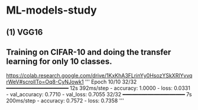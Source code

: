 # ML-models-study
## (1) VGG16
## Training on CIFAR-10 and doing the transfer learning for only 10 classes.
https://colab.research.google.com/drive/1KxKhA3FLrinYy0HsozYSkXRlYvvqrWeV#scrollTo=Oq8-CyNJowk1
'''
Epoch 10/10
32/32 ━━━━━━━━━━━━━━━━━━━━ 12s 392ms/step - accuracy: 1.0000 - loss: 0.0331 - val_accuracy: 0.7710 - val_loss: 0.7055
32/32 ━━━━━━━━━━━━━━━━━━━━ 7s 200ms/step - accuracy: 0.7572 - loss: 0.7358
'''

